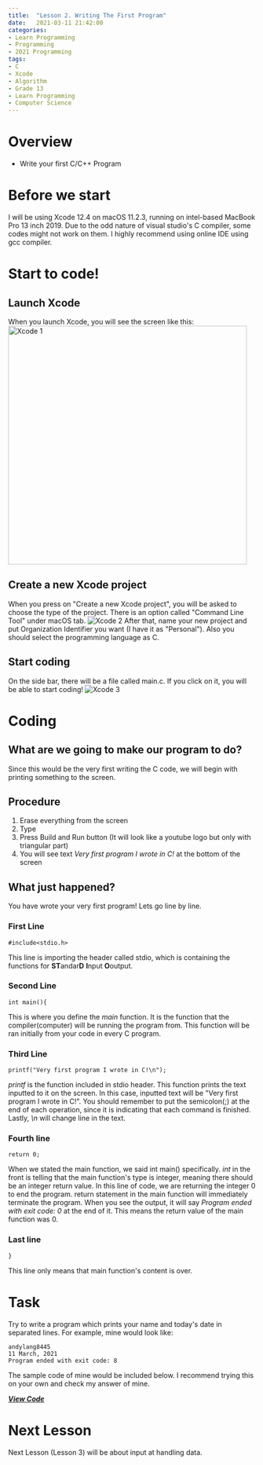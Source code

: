 ```yaml
---
title:  "Lesson 2. Writing The First Program"
date:   2021-03-11 21:42:00
categories:
- Learn Programming
- Programming
- 2021 Programming
tags:
- C
- Xcode
- Algorithm
- Grade 13
- Learn Programming
- Computer Science
---
```

# Overview
* Write your first C/C++ Program

# Before we start
I will be using Xcode 12.4 on macOS 11.2.3, running on intel-based MacBook Pro 13 inch 2019. Due to the odd nature of visual studio's C compiler, some codes might not work on them. I highly recommend using online IDE using gcc compiler.

# Start to code!
## Launch Xcode
When you launch Xcode, you will see the screen like this:
<img width="486" alt="Xcode 1" src="https://user-images.githubusercontent.com/46326335/110869105-c9aa8400-8297-11eb-9935-6e96eb99135d.png">

## Create a new Xcode project
When you press on "Create a new Xcode project", you will be asked to choose the type of the project. There is an option called "Command Line Tool" under macOS tab.
<img alt="Xcode 2" src="https://user-images.githubusercontent.com/46326335/110877785-f6669780-82a7-11eb-8de8-292b6933af18.png">
After that, name your new project and put Organization Identifier you want (I have it as "Personal"). Also you should select the programming language as C.

## Start coding
On the side bar, there will be a file called main.c. If you click on it, you will be able to start coding!
<img alt="Xcode 3" src="https://user-images.githubusercontent.com/46326335/110877951-4fcec680-82a8-11eb-9272-cf3abba876ef.png">

# Coding
## What are we going to make our program to do?
Since this would be the very first writing the C code, we will begin with printing something to the screen.

## Procedure
1. Erase everything from the screen
2. Type <script src="https://gist.github.com/andylang8445/a2af574639adfc6a78a45f2e79d93291.js"></script>
3. Press Build and Run button (It will look like a youtube logo but only with triangular part)
4. You will see text <i>Very first program I wrote in C!</i> at the bottom of the screen

## What just happened?
You have wrote your very first program!
Lets go line by line.

### First Line
```
#include<stdio.h>
```
This line is importing the header called stdio, which is containing the functions for <b>ST</b>andar<b>D</b> <b>I</b>nput <b>O</b>output.

### Second Line
```
int main(){
```
This is where you define the <i>main</i> function. It is the function that the compiler(computer) will be running the program from. This function will be ran initially from your code in every C program.

### Third Line
```
printf("Very first program I wrote in C!\n");
```
<i>printf</i> is the function included in stdio header. This function prints the text inputted to it on the screen. In this case, inputted text will be "Very first program I wrote in C!". You should remember to put the semicolon(;) at the end of each operation, since it is indicating that each command is finished. Lastly, <i>\n</i> will change line in the text.

### Fourth line
```
return 0;
```
When we stated the main function, we said int main() specifically. <i>int</i> in the front is telling that the main function's type is integer, meaning there should be an integer return value. In this line of code, we are returning the integer 0 to end the program. return statement in the main function will immediately terminate the program. When you see the output, it will say <i>Program ended with exit code: 0</i> at the end of it. This means the return value of the main function was 0.

### Last line
```
}
```
This line only means that main function's content is over.

# Task
Try to write a program which prints your name and today's date in separated lines. For example, mine would look like:
```
andylang8445
11 March, 2021
Program ended with exit code: 8
```

The sample code of mine would be included below. I recommend trying this on your own and check my answer of mine.
<div>
<a onclick = "this.nextSibling.style.display=(this.nextSibling.style.display=='none')?'block':'none';" href = "javascript:void(0)">
<b><i>View Code</i></b>
</a><div style = "DISPLAY : none">
<script src="https://gist.github.com/andylang8445/489fcb6a0e0b922bd5b929e360a660c3.js"></script>
</div>
</div>

# Next Lesson
Next Lesson (Lesson 3) will be about input at handling data.
